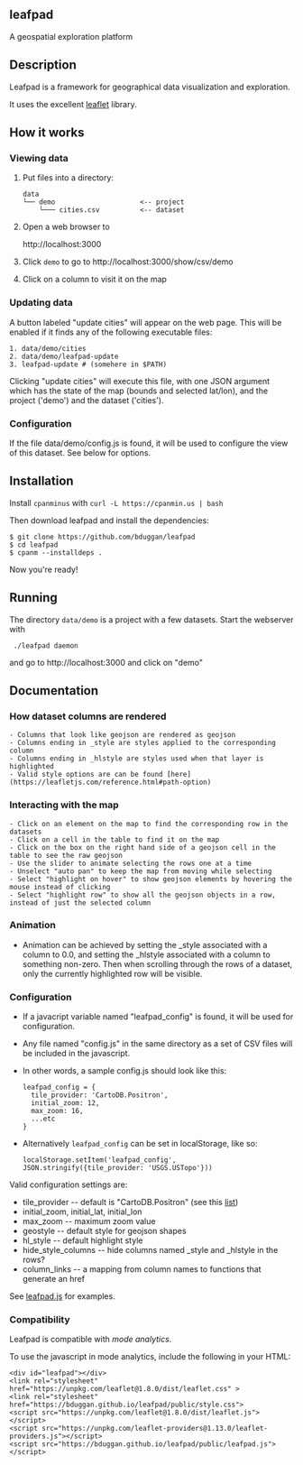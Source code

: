 ## leafpad

A geospatial exploration platform

## Description

Leafpad is a framework for geographical data visualization and exploration.

It uses the excellent [leaflet](https://leafletjs.com/) library.

## How it works

### Viewing data

1. Put files into a directory:

       data
       └── demo                     <-- project
           └─── cities.csv          <-- dataset

2. Open a web browser to

   http://localhost:3000

3. Click `demo` to go to http://localhost:3000/show/csv/demo

4. Click on a column to visit it on the map

### Updating data

A button labeled "update cities" will appear on the web page.  This
will be enabled if it finds any of the following executable files:

    1. data/demo/cities
    2. data/demo/leafpad-update
    3. leafpad-update # (somehere in $PATH)

Clicking "update cities" will execute this file, with one
JSON argument which has the state of the map (bounds and
selected lat/lon), and the project ('demo') and the
dataset ('cities').

### Configuration

If the file data/demo/config.js is found, it will be used to configure the
view of this dataset.  See below for options.

## Installation

Install `cpanminus` with `curl -L https://cpanmin.us | bash`

Then download leafpad and install the dependencies:

    $ git clone https://github.com/bduggan/leafpad
    $ cd leafpad
    $ cpanm --installdeps .

Now you're ready!

## Running

The directory `data/demo` is a project with a few datasets.
Start the webserver with

     ./leafpad daemon

and go to http://localhost:3000 and click on "demo"

## Documentation

### How dataset columns are rendered

    - Columns that look like geojson are rendered as geojson
    - Columns ending in _style are styles applied to the corresponding column
    - Columns ending in _hlstyle are styles used when that layer is highlighted
    - Valid style options are can be found [here](https://leafletjs.com/reference.html#path-option)

### Interacting with the map

    - Click on an element on the map to find the corresponding row in the datasets
    - Click on a cell in the table to find it on the map
    - Click on the box on the right hand side of a geojson cell in the table to see the raw geojson
    - Use the slider to animate selecting the rows one at a time
    - Unselect "auto pan" to keep the map from moving while selecting
    - Select "highlight on hover" to show geojson elements by hovering the mouse instead of clicking
    - Select "highlight row" to show all the geojson objects in a row, instead of just the selected column

### Animation

   - Animation can be achieved by setting the _style associated with a column to 0.0, and setting the _hlstyle
     associated with a column to something non-zero.  Then when scrolling through the rows of a dataset, only
     the currently highlighted row will be visible.

### Configuration

- If a javacript variable named "leafpad_config" is found, it will be used for configuration.
- Any file named "config.js" in the same directory as a set of CSV files will be included in the javascript.
- In other words, a sample config.js should look like this:
  ```
  leafpad_config = {
    tile_provider: 'CartoDB.Positron',
    initial_zoom: 12,
    max_zoom: 16,
    ...etc
  }
  ```
- Alternatively `leafpad_config` can be set in localStorage, like so:

  ```
  localStorage.setItem('leafpad_config', JSON.stringify({tile_provider: 'USGS.USTopo'}))
  ```

Valid configuration settings are:

- tile_provider -- default is "CartoDB.Positron" (see this [list](https://leaflet-extras.github.io/leaflet-providers/preview/))
- initial_zoom, initial_lat, initial_lon
- max_zoom -- maximum zoom value
- geostyle -- default style for geojson shapes
- hl_style -- default highlight style
- hide_style_columns -- hide columns named _style and _hlstyle in the rows?
- column_links -- a mapping from column names to functions that generate an href

See [leafpad.js](public/leafpad.js) for examples.

### Compatibility

Leafpad is compatible with _mode analytics_.

To use the javascript in mode analytics, include the following in your HTML:

```
<div id="leafpad"></div>
<link rel="stylesheet" href="https://unpkg.com/leaflet@1.8.0/dist/leaflet.css" >
<link rel="stylesheet" href="https://bduggan.github.io/leafpad/public/style.css">
<script src="https://unpkg.com/leaflet@1.8.0/dist/leaflet.js"></script>
<script src="https://unpkg.com/leaflet-providers@1.13.0/leaflet-providers.js"></script>
<script src="https://bduggan.github.io/leafpad/public/leafpad.js"></script>
```

